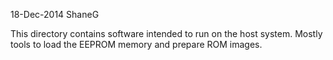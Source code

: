 18-Dec-2014 ShaneG

This directory contains software intended to run on the host system. Mostly
tools to load the EEPROM memory and prepare ROM images.

